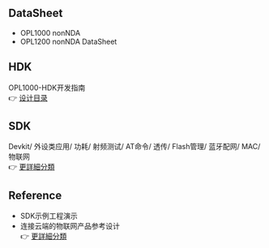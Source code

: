 ## DataSheet  
- OPL1000 nonNDA 
- OPL1200 nonNDA DataSheet
## HDK
OPL1000-HDK开发指南  
 :point_right: [设计目录](https://github.com/Opulinks-Tech/OPL1000-HDK/tree/master/Module)  

## SDK  
Devkit/ 外设类应用/ 功耗/ 射频测试/ AT命令/ 透传/  Flash管理/ 蓝牙配网/ MAC/ 物联网  
:point_right: [更詳細分類](https://github.com/Opulinks-Tech/OpulinksTech-WIKI/wiki/Documents)  

## Reference
- SDK示例工程演示  
- 连接云端的物联网产品参考设计  
 :point_right: [更詳細分類](https://github.com/Opulinks-Tech/OpulinksTech-WIKI/wiki/reference_demo)
